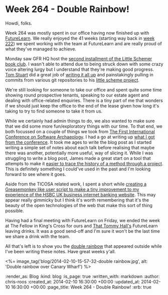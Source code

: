 Week 264 - Double Rainbow!
==========================

Howdi, folks.

Week 264 was mostly spent in our office having now finished up with [FutureLearn](https://www.futurelearn.com/). We really enjoyed the 41 weeks (starting way back in [week 222](http://gofreerange.com/week-222)) we spent working with the team at FutureLearn and are really proud of what they've managed to achieve.

Monday saw GFR HQ host the [second installment of the Little Schemer book club](http://lanyrd.com/2014/little-schemer-book-club/). I wasn't able to attend due to being struck down with some crazy voice altering lurgy but I understand that they're making good progress. [Tom Stuart](https://twitter.com/tomstuart) did a great job of [writing it all up](https://groups.google.com/forum/#!topic/computationbook/1kPa2c5Eyn4) and painstakingly pulling in commits from various git repositories to his [little scheme project](https://github.com/tomstuart/little_scheme).

We're still looking for someone to take our office and spent quite some time showing round prospective tenants, speaking to our estate agent and dealing with office-related enquiries. There is a tiny part of me that wonders if we should just keep the office to the end of the lease given how long it's taking to try to find someone to take it from us.

While we certainly had admin things to do, we also wanted to make sure that we did some more fun/exploratory things with our time. To that end, we both focussed on a couple of things we took from [The First International Conference on Software Archaeology](http://ticosa.org/). I had a go at writing up [what I got from the conference](/chriss-notes-from-the-first-international-conference-on-software-archaeology). It took me ages to write the blog post as I started writing a simple set of notes about each talk before realising that maybe there was another, potentially more useful, way of slicing it. While I was struggling to write a blog post, James made a great start on a tool that attempts to make it [easier to trace the history of a method through a project](https://github.com/freerange/method_log). This is definitely something I could've used in the past and I'm looking forward to see where it goes.

Aside from the TICOSA related work, I spent a short while [creating a Greasemonkey like user script to make a tiny improvement to my experience of the HSBC UK business internet banking website](/replacing-account-numbers-with-friendly-names-in-hsbc-uks-business-banking-site). This may appear really gimmicky but I think it's worth remembering that it's the beauty of the open technologies of the web that make this sort of thing possible.

Having had a final meeting with FutureLearn on Friday, we ended the week at The Fellow in King's Cross for ours and [That Tommy Hall's](https://twitter.com/thattommyhall) FutureLearn leaving drinks. It was a good send-off and I'm sure it won't be the last time we share a drink with the team.

All that's left is to show you the [double rainbow](http://www.youtube.com/watch?v=OQSNhk5ICTI) that appeared outside while I've been writing these notes. Have great weeks y'all.

<%= image_tag('blog/2014-02-10-15-57-32-double rainbow.jpg', alt: 'Double rainbow over Canary Wharf') %>

:render_as: Blog
:kind: blog
:is_page: true
:written_with: markdown
:author: chris-roos
:created_at: 2014-02-10 16:30:00 +00:00
:updated_at: 2014-02-10 16:30:00 +00:00
:page_title: Week 264 - Double Rainbow!
:erb: true
